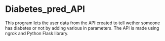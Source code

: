 # Diabetes_pred_API
This program lets the user data from the API created to tell wether someone has diabetes or not by adding various in parameters.
The API is made using ngrok and Python Flask library.
